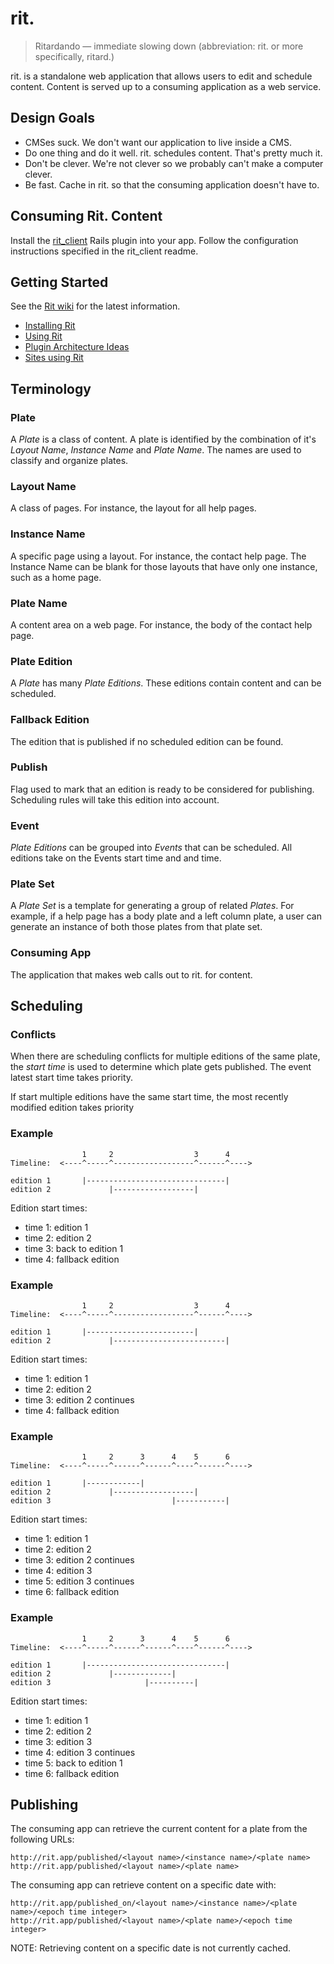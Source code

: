 rit.
====

> Ritardando — immediate slowing down (abbreviation: rit. or more specifically, ritard.)

rit. is a standalone web application that allows users to edit and schedule content.  Content is served up to a consuming application as a web service.


Design Goals
------------
 * CMSes suck.  We don't want our application to live inside a CMS.
 * Do one thing and do it well.  rit. schedules content.  That's pretty much it.
 * Don't be clever.  We're not clever so we probably can't make a computer clever.
 * Be fast.  Cache in rit. so that the consuming application doesn't have to.

Consuming Rit. Content
----------------------

Install the [rit\_client](http://github.com/briandoll/rit_client) Rails plugin into your app.  Follow the configuration instructions specified in the rit_client readme.

Getting Started
---------------

See the [Rit wiki](http://wiki.github.com/briandoll/Rit/) for the latest information.

  * [Installing Rit](http://wiki.github.com/briandoll/Rit/installing-rit)
  * [Using Rit](http://wiki.github.com/briandoll/Rit/using-rit)
  * [Plugin Architecture Ideas](http://wiki.github.com/briandoll/Rit/plugin-architecture)
  * [Sites using Rit](http://wiki.github.com/briandoll/Rit/sites-using-rit)

Terminology
-----------
### Plate
A *Plate* is a class of content.  A plate is identified by the combination of it's *Layout Name*, *Instance Name* and *Plate Name*.  The names are used to classify and organize plates.

### Layout Name
A class of pages.  For instance, the layout for all help pages.

### Instance Name
A specific page using a layout.  For instance, the contact help page.  The Instance Name can be blank for those layouts that have only one instance, such as a home page.

### Plate Name
A content area on a web page.  For instance, the body of the contact help page.

### Plate Edition
A *Plate* has many *Plate Editions*.  These editions contain content and can be scheduled.

### Fallback Edition
The edition that is published if no scheduled edition can be found.

### Publish
Flag used to mark that an edition is ready to be considered for publishing.  Scheduling rules will take this edition into account.

### Event
*Plate Editions* can be grouped into *Events* that can be scheduled.  All editions take on the Events start time and and time.

### Plate Set
A *Plate Set* is a template for generating a group of related *Plates*.  For example, if a help page has a body plate and a left column plate, a user can generate an instance of both those plates from that plate set.

### Consuming App
The application that makes web calls out to rit. for content.


Scheduling
----------

### Conflicts
When there are scheduling conflicts for multiple editions of the same plate, the *start time* is used to determine which plate gets published.  The event latest start time takes priority.  

If start multiple editions have the same start time, the most recently modified edition takes priority


### Example
                    1     2                  3      4
    Timeline:  <----^-----^------------------^------^---->
    
    edition 1       |-------------------------------|
    edition 2             |------------------|

Edition start times:

 * time 1: edition 1
 * time 2: edition 2
 * time 3: back to edition 1
 * time 4: fallback edition


### Example
                    1     2                  3      4
    Timeline:  <----^-----^------------------^------^---->
    
    edition 1       |------------------------|
    edition 2             |-------------------------|

Edition start times:

* time 1: edition 1
* time 2: edition 2
* time 3: edition 2 continues
* time 4: fallback edition


### Example
                    1     2      3      4    5      6
    Timeline:  <----^-----^------^------^----^------^---->
    
    edition 1       |------------|
    edition 2             |------------------|
    edition 3                           |-----------|

Edition start times:

 * time 1: edition 1
 * time 2: edition 2
 * time 3: edition 2 continues
 * time 4: edition 3
 * time 5: edition 3 continues
 * time 6: fallback edition
 
 
### Example
                    1     2      3      4    5      6
    Timeline:  <----^-----^------^------^----^------^---->
    
    edition 1       |-------------------------------|
    edition 2             |-------------|
    edition 3                     |----------|

Edition start times:

 * time 1: edition 1
 * time 2: edition 2
 * time 3: edition 3
 * time 4: edition 3 continues
 * time 5: back to edition 1
 * time 6: fallback edition
 
 
Publishing
----------

The consuming app can retrieve the current content for a plate from the following URLs:

    http://rit.app/published/<layout name>/<instance name>/<plate name>
    http://rit.app/published/<layout name>/<plate name>


The consuming app can retrieve content on a specific date with:

    http://rit.app/published_on/<layout name>/<instance name>/<plate name>/<epoch time integer>
    http://rit.app/published/<layout name>/<plate name>/<epoch time integer>

NOTE: Retrieving content on a specific date is not currently cached.